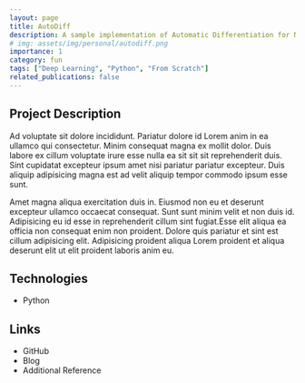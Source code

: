 ```yaml
---
layout: page
title: AutoDiff
description: A sample implementation of Automatic Differentiation for Neural Networks
# img: assets/img/personal/autodiff.png
importance: 1
category: fun
tags: ["Deep Learning", "Python", "From Scratch"]
related_publications: false
---
```

## Project Description

Ad voluptate sit dolore incididunt. Pariatur dolore id Lorem anim in ea ullamco qui consectetur. Minim consequat magna ex mollit dolor. Duis labore ex cillum voluptate irure esse nulla ea sit sit sit reprehenderit duis. Sint cupidatat excepteur ipsum amet nisi pariatur pariatur excepteur. Duis aliquip adipisicing magna est ad velit aliquip tempor commodo ipsum esse sunt.

Amet magna aliqua exercitation duis in. Eiusmod non eu et deserunt excepteur ullamco occaecat consequat. Sunt sunt minim velit et non duis id. Adipisicing eu id esse in reprehenderit cillum sint fugiat.Esse elit aliqua ea officia non consequat enim non proident. Dolore quis pariatur et sint est cillum adipisicing elit. Adipisicing proident aliqua Lorem proident et aliqua deserunt elit ut elit proident laboris anim eu.

## Technologies

- Python

## Links

- GitHub
- Blog
- Additional Reference
